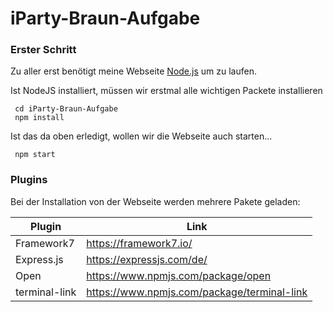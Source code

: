 # iParty-Braun-Aufgabe

### Erster Schritt

Zu aller erst benötigt meine Webseite [Node.js](https://nodejs.org/) um zu laufen. 

Ist NodeJS installiert, müssen wir erstmal alle wichtigen Packete installieren

```properties
 cd iParty-Braun-Aufgabe
 npm install
```

Ist das da oben erledigt, wollen wir die Webseite auch starten...

```properties
 npm start
```

### Plugins

Bei der Installation von der Webseite werden mehrere Pakete geladen:

| Plugin | Link |
| ------ | ------ |
| Framework7 | https://framework7.io/ |
| Express.js | https://expressjs.com/de/ |
| Open | https://www.npmjs.com/package/open |
| terminal-link | https://www.npmjs.com/package/terminal-link |
